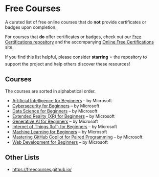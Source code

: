 # Free Courses  

A curated list of free online courses that do **not** provide certificates or badges upon completion.  

For courses that **do** offer certificates or badges, check out our [Free Certifications repository](https://github.com/cloudcommunity/Free-Certifications) and the accompanying [Online Free Certifications](https://free-certifications.com/) site.  

If you find this list helpful, please consider **starring** ⭐ the repository to support the project and help others discover these resources!

## Courses

The courses are sorted in alphabetical order.

- [Artificial Intelligence for Beginners](https://microsoft.github.io/AI-For-Beginners/) – by Microsoft
- [Cybersecurity for Beginners](https://microsoft.github.io/Security-101/) – by Microsoft
- [Data Science for Beginners](https://microsoft.github.io/Data-Science-For-Beginners/) – by Microsoft
- [Extended Reality (XR) for Beginners](https://microsoft.github.io/xr-development-for-beginners/) – by Microsoft
- [Generative AI for Beginners](https://microsoft.github.io/generative-ai-for-beginners/) – by Microsoft
- [Internet of Things (IoT) for Beginners](https://microsoft.github.io/IoT-For-Beginners/) – by Microsoft
- [Machine Learning for Beginners](https://microsoft.github.io/ML-For-Beginners/) – by Microsoft
- [Mastering GitHub Copilot for Paired Programming](https://github.com/microsoft/Mastering-GitHub-Copilot-for-Paired-Programming) – by Microsoft
- [Web Development for Beginners](https://microsoft.github.io/Web-Dev-For-Beginners/) – by Microsoft

## Other Lists

- https://freecourses.github.io/

